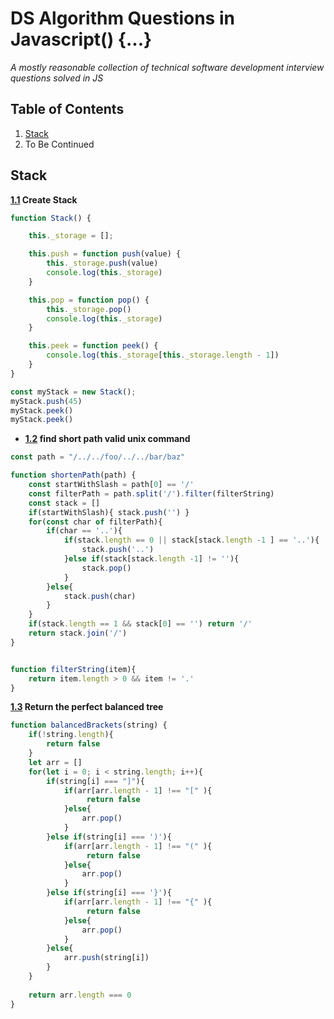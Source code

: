 # DS Algorithm Questions in Javascript() {...}
*A mostly reasonable collection of technical software development interview questions solved in JS*

## Table of Contents
1. [Stack](#stack)
1. To Be Continued

## Stack
<a name="stack--create-stack"></a><a name="1.1"></a>

**[1.1](#stack--create-stack) Create Stack**
```javascript
function Stack() {

    this._storage = [];

    this.push = function push(value) {
        this._storage.push(value)
        console.log(this._storage)
    }

    this.pop = function pop() {
        this._storage.pop()
        console.log(this._storage)
    }

    this.peek = function peek() {
        console.log(this._storage[this._storage.length - 1])
    }
}

const myStack = new Stack();
myStack.push(45)
myStack.peek()
myStack.peek()

```
<a name="short-path"></a><a name="1.2"></a>

- **[1.2](#short-stack) find short path valid unix command**
```javascript
const path = "/../../foo/../../bar/baz"

function shortenPath(path) {
	const startWithSlash = path[0] == '/'
	const filterPath = path.split('/').filter(filterString)
	const stack = []
	if(startWithSlash){ stack.push('') }
	for(const char of filterPath){
		if(char == '..'){
			if(stack.length == 0 || stack[stack.length -1 ] == '..'){
				stack.push('..')
			}else if(stack[stack.length -1] != ''){
				stack.pop()
			}
		}else{
			stack.push(char)
		}
	}
	if(stack.length == 1 && stack[0] == '') return '/'
	return stack.join('/')
}


function filterString(item){
	return item.length > 0 && item != '.'
}

```
<a name="stack--balanced-string"></a><a name="1.3"></a>

**[1.3](#stack--balanced-string) Return the perfect balanced tree**
```javascript 
function balancedBrackets(string) {
	if(!string.length){
		return false
	}
    let arr = []
	for(let i = 0; i < string.length; i++){
		if(string[i] === "]"){
			if(arr[arr.length - 1] !== "[" ){
				 return false
			}else{
				arr.pop()
			}
		}else if(string[i] === ')'){
			if(arr[arr.length - 1] !== "(" ){
				 return false
			}else{
				arr.pop()
			}
		}else if(string[i] === '}'){
			if(arr[arr.length - 1] !== "{" ){
				 return false
			}else{
				arr.pop()
			}
		}else{
			arr.push(string[i])
		}
	}
	
	return arr.length === 0
}

```